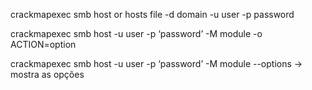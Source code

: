 crackmapexec smb host or hosts file -d domain -u user -p password

crackmapexec smb host -u user -p ‘password’ -M module -o ACTION=option

crackmapexec smb host -u user -p ‘password’ -M module --options → mostra as opções